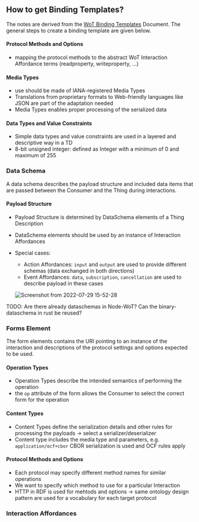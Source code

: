 ## How to get Binding Templates?
The notes are derived from the [WoT Binding Templates](https://www.w3.org/TR/wot-binding-templates/) Document. The general steps to create a binding template are given below.

#### Protocol Methods and Options
 - mapping the protocol methods to the abstract WoT Interaction Affordance terms (readproperty, writeproperty, ...)

#### Media Types
  - use should be made of IANA-registered Media Types
  - Translations from proprietary formats to Web-friendly languages like JSON are part of the adaptation needed
  - Media Types enables proper processing of the serialized data

#### Data Types and Value Constraints
  - Simple data types and value constraints are used in a layered and descriptive way in a TD
  - 8-bit unsigned integer: defined as Integer with a minimum of 0 and maximum of 255

### Data Schema
A data schema describes the payload structure and included data items that are passed between the Consumer and the Thing during interactions.

#### Payload Structure
- Payload Structure is determined by DataSchema elements of a Thing Description
- DataSchema elements should be used by an instance of Interaction Affordances
- Special cases:
  + Action Affordances: <code>input</code> and <code>output</code> are used to provide different schemas (data exchanged in both directions)
  + Event Affordances: <code>data</code>, <code>subscription</code>, <code>cancellation</code> are used to describe payload in these cases
  
  ![Screenshot from 2022-07-29 15-52-28](https://user-images.githubusercontent.com/91477109/181775053-2de89844-1622-44ad-908e-311c756ab911.png)

TODO: Are there already dataschemas in Node-WoT? Can the binary-dataschema in rust be reused?

### Forms Element
The form elements contains the URI pointing to an instance of the interaction and descriptions of the protocol settings and options expected to be used.

#### Operation Types
- Operation Types describe the intended semantics of performing the operation
- the <code>op</code> attribute of the form allows the Consumer to select the correct form for the operation

#### Content Types
- Content Types define the serialization details and other rules for processing the payloads -> select a serializer/deserializer
- Content type includes the media type and  parameters, e.g. <code>application/ocf+cbor</code> CBOR serialization is used and OCF rules apply

#### Protocol Methods and Options
- Each protocol may specify different method names for similar operations 
- We want to specify which method to use for a particular Interaction
- HTTP in RDF is used for mehtods and options -> same ontology design pattern are used for a vocabulary for each target protocol

### Interaction Affordances
